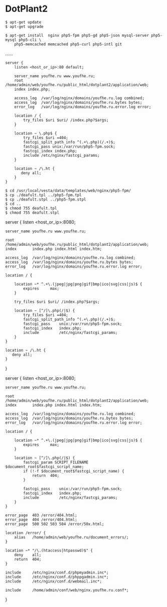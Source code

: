 

# DotPlant2

```
$ apt-get update
$ apt-get upgrade
```

```
$ apt-get install  nginx php5-fpm php5-gd php5-json mysql-server php5-mysql php5-cli \
	php5-memcached memcached php5-curl php5-intl git
```

......


```
server {
    listen <host_or_ip>:80 default;
    
    server_name youfhe.ru www.youfhe.ru;
    root /home/admin/web/youfhe.ru/public_html/dotplant2/application/web;
    index index.php;
    
    access_log  /var/log/nginx/domains/youfhe.ru.log combined;
    access_log  /var/log/nginx/domains/youfhe.ru.bytes bytes;
    error_log   /var/log/nginx/domains/youfhe.ru.error.log error;    
	
    location / {
        try_files $uri $uri/ /index.php?$args;
    }

    location ~ \.php$ {
        try_files $uri =404;
        fastcgi_split_path_info ^(.+\.php)(/.+)$;
        fastcgi_pass unix:/var/run/php5-fpm.sock;
        fastcgi_index index.php;
        include /etc/nginx/fastcgi_params;
    }

    location ~ /\.ht {
       deny all;
    }
}
```



```
$ cd /usr/local/vesta/data/templates/web/nginx/php5-fpm/
$ cp ./deafult.tpl ../php5-fpm.tpl
$ cp ./deafult.stpl ../php5-fpm.stpl
$ cd ..
$ chmod 755 deafult.tpl
$ chmod 755 deafult.stpl 
```



server {
    listen      <host_or_ip>:8080;
    
    server_name youfhe.ru www.youfhe.ru;
    
    root        /home/admin/web/youfhe.ru/public_html/dotplant2/application/web;
    index       index.php index.html index.htm;
    
    access_log  /var/log/nginx/domains/youfhe.ru.log combined;
    access_log  /var/log/nginx/domains/youfhe.ru.bytes bytes;
    error_log   /var/log/nginx/domains/youfhe.ru.error.log error;

    location / {
		
        location ~* ^.+\.(jpeg|jpg|png|gif|bmp|ico|svg|css|js)$ {
            expires     max;
        }
		
		try_files $uri $uri/ /index.php?$args;
		
        location ~ [^/]\.php(/|$) {
            try_files $uri =404;			
            fastcgi_split_path_info ^(.+\.php)(/.+)$;
            fastcgi_pass    unix:/var/run/php5-fpm.sock;
            fastcgi_index   index.php;
            include         /etc/nginx/fastcgi_params;
        }
    }

    location ~ /\.ht {
       deny all;
    }
}













server {
    listen      <host_or_ip>:8080;
    
    server_name youfhe.ru www.youfhe.ru;
    
    root        /home/admin/web/youfhe.ru/public_html/dotplant2/application/web;
    index       index.php index.html index.htm;
    
    access_log  /var/log/nginx/domains/youfhe.ru.log combined;
    access_log  /var/log/nginx/domains/youfhe.ru.bytes bytes;
    error_log   /var/log/nginx/domains/youfhe.ru.error.log error;

    location / {

        location ~* ^.+\.(jpeg|jpg|png|gif|bmp|ico|svg|css|js)$ {
            expires     max;
        }

        location ~ [^/]\.php(/|$) {
            fastcgi_param SCRIPT_FILENAME $document_root$fastcgi_script_name;
            if (!-f $document_root$fastcgi_script_name) {
                return  404;
            }

            fastcgi_pass    unix:/var/run/php5-fpm.sock;
            fastcgi_index   index.php;
            include         /etc/nginx/fastcgi_params;
        }
    }

    error_page  403 /error/404.html;
    error_page  404 /error/404.html;
    error_page  500 502 503 504 /error/50x.html;

    location /error/ {
        alias   /home/admin/web/youfhe.ru/document_errors/;
    }

    location ~* "/\.(htaccess|htpasswd)$" {
        deny    all;
        return  404;
    }

    include     /etc/nginx/conf.d/phpmyadmin.inc*;
    include     /etc/nginx/conf.d/phppgadmin.inc*;
    include     /etc/nginx/conf.d/webmail.inc*;

    include     /home/admin/conf/web/nginx.youfhe.ru.conf*;
}



